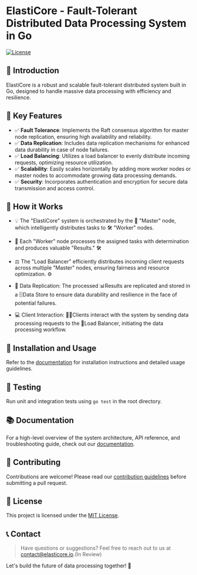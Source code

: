 # ElastiCore - Fault-Tolerant Distributed Data Processing System in Go 

[![License](https://img.shields.io/badge/license-MIT-blue.svg)](https://opensource.org/licenses/MIT)

## 📜 Introduction

ElastiCore is a robust and scalable fault-tolerant distributed system built in Go, designed to handle massive data processing with efficiency and resilience.

## 🎯 Key Features

- ✅ **Fault Tolerance**: Implements the Raft consensus algorithm for master node replication, ensuring high availability and reliability.
- ✅ **Data Replication**: Includes data replication mechanisms for enhanced data durability in case of node failures.
- ✅ **Load Balancing**: Utilizes a load balancer to evenly distribute incoming requests, optimizing resource utilization.
- ✅ **Scalability**: Easily scales horizontally by adding more worker nodes or master nodes to accommodate growing data processing demands.
- ✅ **Security**: Incorporates authentication and encryption for secure data transmission and access control.


## 🚀 How it Works 

- 💡 The "ElastiCore" system is orchestrated by the 🧠 "Master" node, which intelligently distributes tasks to 🛠️ "Worker" nodes.

- 💪 Each "Worker" node processes the assigned tasks with determination and produces valuable "Results." 🛠️

- ⚖️ The "Load Balancer" efficiently distributes incoming client requests across multiple "Master" nodes, ensuring fairness and resource optimization. ⚙️

- 📁 Data Replication: The processed 📊Results are replicated and stored in a 🗄️Data Store to ensure data durability and resilience in the face of potential failures.

- 💻 Client Interaction: 🧑‍💻Clients interact with the system by sending data processing requests to the 🚦Load Balancer, initiating the data processing workflow.
  
## 🔧 Installation and Usage

Refer to the [documentation](docs/deployment.md) for installation instructions and detailed usage guidelines.

## 🧪 Testing

Run unit and integration tests using `go test` in the root directory.

## 📚 Documentation

For a high-level overview of the system architecture, API reference, and troubleshooting guide, check out our [documentation](docs).

## 📝 Contributing

Contributions are welcome! Please read our [contribution guidelines](CONTRIBUTING.md) before submitting a pull request.

## 📃 License

This project is licensed under the [MIT License](LICENSE).

## 📞 Contact

> Have questions or suggestions? Feel free to reach out to us at contact@elasticore.io.(In Review)

Let's build the future of data processing together! 🌟

